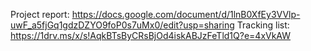 Project report: https://docs.google.com/document/d/1lnB0XfEy3VVlp-uwF_a5fjGq1gdzDZYO9foP0s7uMx0/edit?usp=sharing
Tracking list: https://1drv.ms/x/s!AqkBTsByCRsBjOd4iskABJzFeTld1Q?e=4xVkAW
